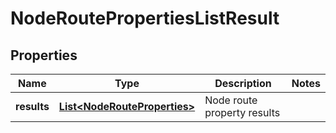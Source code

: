 # NodeRoutePropertiesListResult

## Properties
Name | Type | Description | Notes
------------ | ------------- | ------------- | -------------
**results** | [**List&lt;NodeRouteProperties&gt;**](NodeRouteProperties.md) | Node route property results | 
